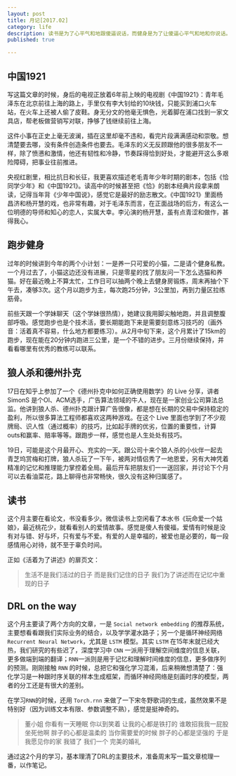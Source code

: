 ```yaml
---
layout: post
title: 月记[2017.02]
category: life
description: 读书是为了心平气和地跟傻逼说话，而健身是为了让傻逼心平气和地和你说话。
published: true

---
```



## 中国1921

写这篇文章的时候，身后的电视正放着6年前上映的电视剧《中国1921》：青年毛泽东在北京前往上海的路上，手里仅有李大钊给的10块钱，只能买到浦口火车站，在火车上还被人偷了皮鞋。身无分文的他毫无惧色，光着脚在浦口找到一家文具店，帮老板做营销写对联，挣够了钱继续前往上海。

这件小事在正史上毫无波澜，插在这里却毫不违和，看完片段满满感动和崇敬。想清楚要去哪，没有条件创造条件也要去。毛泽东的义无反顾跟他的很多朋友不一样，除了愤懑和激情，他还有韧性和冷静，节奏踩得恰到好处，才能避开这么多艰险障碍，把事业往前推进。

央视红剧里，相比抗日和长征，我更喜欢描述老毛青年少年时期的剧本，包括《恰同学少年》和《中国1921》。读高中的时候甚至把《恰》的剧本经典片段拿来朗读，记得当年背《少年中国说》，感觉它是最好的励志散文。《中国1921》里面杨昌济和杨开慧的戏，也非常有趣，对于毛泽东而言，在正面战场的后方，有这么一位明德的导师和知心的恋人，实属大幸。李沁演的杨开慧，虽有点青涩和做作，甚得我心。

## 跑步健身

过年的时候讲到今年的两个小计划：一是养一只可爱的小猫，二是请个健身私教。一个月过去了，小猫这边还没有进展，只是零星的找了朋友问一下怎么选猫和养猫。好在最近晚上不算太忙，工作日可以抽两个晚上去健身房锻炼，周末再抽个下午去，凑够3次。这个月以跑步为主，每次跑25分钟，3公里加，再到力量区拉练筋骨。

前些天跟一个学妹聊天（这个学妹很热情），她建议我用脚尖触地跑，并且调整腹部呼吸。感觉跑步也是个技术活，要长期能跑下来是需要刻意练习技巧的（画外音：活着真不容易，什么地方都要练习）。从2月中旬下来，这个月累计了15km的跑步，现在能在20分钟内跑进三公里，是一个不错的进步。三月份继续保持，并看看哪里有优秀的教练可以联系。

## 狼人杀和德州扑克

17日在知乎上参加了一个《德州扑克中如何正确使用数学》的 Live 分享，讲者 SimonS 是个OI、ACM选手，广告算法领域的牛人，现在是一家创业公司算法总监。他讲到狼人杀、德州扑克跟计算广告很像，都是想在长期的交易中保持稳定的盈利，所以很多算法工程师都喜欢这两种游戏。在这个 Live 里面也学到了不少观牌局、识人性（通过概率）的技巧，比如起手牌的优劣，位置的重要性，计算outs和赢率、赔率等等。跟跑步一样，感觉也是人生处处有技巧。

19日，可能是这个月最开心、充实的一天。跟公司十来个狼人杀的小伙伴一起去青芝坞赏梅和打牌，狼人杀玩了一下午，被两对情侣秀了一地恩爱，另有大神凭着精准的记忆和推理能力掌控着全局。最后开车把朋友们一一送回家，并讨论下个月可以去看油菜花，路上聊得也非常畅快，很久没有这种归属感了。

## 读书

这个月主要在看论文，书没看多少。微信读书上空闲看了本水书《玩命爱一个姑娘》，最近桃花少，就看看别人的爱情故事。感觉是傻人有傻福，爱情有时候是没有对与错、好与坏，只有爱与不爱。有爱的人是幸福的，被爱也是必要的，每一段感情用心对待，就不至于辜负时间。

正如《活着为了讲述》的扉页文：

> 生活不是我们活过的日子
> 而是我们记住的日子
> 我们为了讲述而在记忆中重现的日子

## DRL on the way

这个月主要读了两个方向的文章，一是 `Social network embedding` 的推荐系统，主要想看看跟我们实际业务的结合，以及学学灌水路子；另一个是循环神经网络 `Recurrent Neural Network`，尤其是 `LSTM` 模型。其实 `LSTM` 在15年末就已经大热，我们研究的有些迟了，深度学习中 `CNN` 一派用于理解空间维度的信息关联，更多做端到端的翻译；`RNN`一派则是用于记忆和理解时间维度的信息，更多做序列的预测。刚刚接触 `RNN` 的时候，总把它和强化学习混淆，后来稍微想清楚了：强化学习是一种跟时序关联的样本生成框架，而循环神经网络是刻画时序的模型，两者的分工还是有很大的差别。

在学习`RNN`的时候，还用 `Torch.rnn` 来做了一下宋冬野歌词的生成，虽然效果不是特别好（因为训练文本有限、参数调整不熟），感觉是挺神奇的。

> 董小姐 你看有一天睡眠 
> 你以到笑着 
> 让我的心都是铁打的
> 谁敢招我我一屁股坐死他啊
> 胖子的心都是温柔的
> 当你需要爱的时候
> 胖子的心都是坚强的
> 于是我愿见你的家
> 我错了 我们一个 完美的婚礼

通过这2个月的学习，基本理清了DRL的主要技术，准备周末写一篇文章梳理一番，以作笔记。

